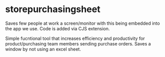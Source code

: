 # storepurchasingsheet
Saves few people at work a screen/monitor with this being embedded into the app we use. Code is added via CJS extension.

Simple fucntional tool that increases efficiency and productivity for product/purchasing team members sending purchase orders. Saves a window by not using an excel sheet.
